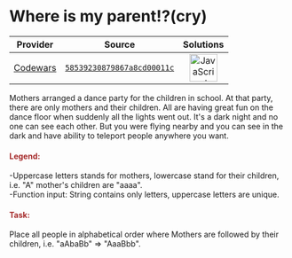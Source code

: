 [_metadata_:generated]: - "true"

# Where is my parent!?(cry)

<!-- INFO TABLE BEGIN -->

| Provider                                        | Source                                                                               | Solutions                                                                                                                                                    |
| :---------------------------------------------: | :----------------------------------------------------------------------------------: | :----------------------------------------------------------------------------------------------------------------------------------------------------------: |
| [Codewars](../../../docs/providers/Codewars.md) | [`58539230879867a8cd00011c`](https://www.codewars.com/kata/58539230879867a8cd00011c) | [<img src="https://res.cloudinary.com/rascaltwo/image/upload/v1631924076/javascript_ehszr7.svg" alt="JavaScript" title="JavaScript" width="50" />](solve.js) |

<!-- INFO TABLE END -->

Mothers arranged a dance party for the children in school. At that party, there are only mothers and their children. All are having great fun on the dance floor when suddenly all the lights went out. It's a dark night and no one can see each other. But you were flying nearby and you can see in the dark and have ability to teleport people anywhere you want.

<h4 style="color:brown">Legend:</h4>
-Uppercase letters stands for mothers, lowercase stand for their children, i.e. "A" mother's children are "aaaa".<br>
-Function input: String contains only letters, uppercase letters are unique.
<h4 style="color:brown">Task:</h4>
Place all people in alphabetical order where Mothers are followed by their children, i.e. "aAbaBb" => "AaaBbb".





